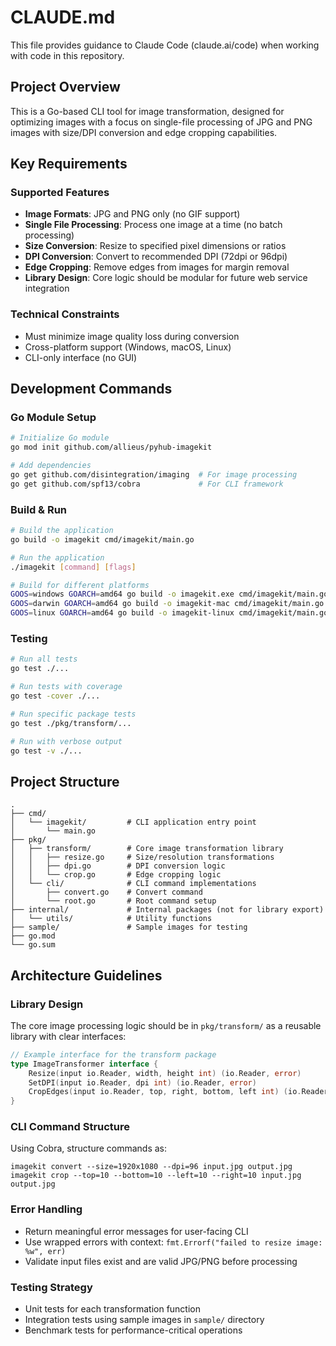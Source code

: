 # CLAUDE.md

This file provides guidance to Claude Code (claude.ai/code) when working with code in this repository.

## Project Overview

This is a Go-based CLI tool for image transformation, designed for optimizing images with a focus on single-file processing of JPG and PNG images with size/DPI conversion and edge cropping capabilities.

## Key Requirements

### Supported Features
- **Image Formats**: JPG and PNG only (no GIF support)
- **Single File Processing**: Process one image at a time (no batch processing)
- **Size Conversion**: Resize to specified pixel dimensions or ratios
- **DPI Conversion**: Convert to recommended DPI (72dpi or 96dpi)
- **Edge Cropping**: Remove edges from images for margin removal
- **Library Design**: Core logic should be modular for future web service integration

### Technical Constraints
- Must minimize image quality loss during conversion
- Cross-platform support (Windows, macOS, Linux)
- CLI-only interface (no GUI)

## Development Commands

### Go Module Setup
```bash
# Initialize Go module
go mod init github.com/allieus/pyhub-imagekit

# Add dependencies
go get github.com/disintegration/imaging  # For image processing
go get github.com/spf13/cobra             # For CLI framework
```

### Build & Run
```bash
# Build the application
go build -o imagekit cmd/imagekit/main.go

# Run the application
./imagekit [command] [flags]

# Build for different platforms
GOOS=windows GOARCH=amd64 go build -o imagekit.exe cmd/imagekit/main.go
GOOS=darwin GOARCH=amd64 go build -o imagekit-mac cmd/imagekit/main.go
GOOS=linux GOARCH=amd64 go build -o imagekit-linux cmd/imagekit/main.go
```

### Testing
```bash
# Run all tests
go test ./...

# Run tests with coverage
go test -cover ./...

# Run specific package tests
go test ./pkg/transform/...

# Run with verbose output
go test -v ./...
```

## Project Structure

```
.
├── cmd/
│   └── imagekit/         # CLI application entry point
│       └── main.go
├── pkg/
│   ├── transform/        # Core image transformation library
│   │   ├── resize.go     # Size/resolution transformations
│   │   ├── dpi.go        # DPI conversion logic
│   │   └── crop.go       # Edge cropping logic
│   └── cli/              # CLI command implementations
│       ├── convert.go    # Convert command
│       └── root.go       # Root command setup
├── internal/             # Internal packages (not for library export)
│   └── utils/            # Utility functions
├── sample/               # Sample images for testing
├── go.mod
└── go.sum
```

## Architecture Guidelines

### Library Design
The core image processing logic should be in `pkg/transform/` as a reusable library with clear interfaces:

```go
// Example interface for the transform package
type ImageTransformer interface {
    Resize(input io.Reader, width, height int) (io.Reader, error)
    SetDPI(input io.Reader, dpi int) (io.Reader, error)
    CropEdges(input io.Reader, top, right, bottom, left int) (io.Reader, error)
}
```

### CLI Command Structure
Using Cobra, structure commands as:
```
imagekit convert --size=1920x1080 --dpi=96 input.jpg output.jpg
imagekit crop --top=10 --bottom=10 --left=10 --right=10 input.jpg output.jpg
```

### Error Handling
- Return meaningful error messages for user-facing CLI
- Use wrapped errors with context: `fmt.Errorf("failed to resize image: %w", err)`
- Validate input files exist and are valid JPG/PNG before processing

### Testing Strategy
- Unit tests for each transformation function
- Integration tests using sample images in `sample/` directory
- Benchmark tests for performance-critical operations